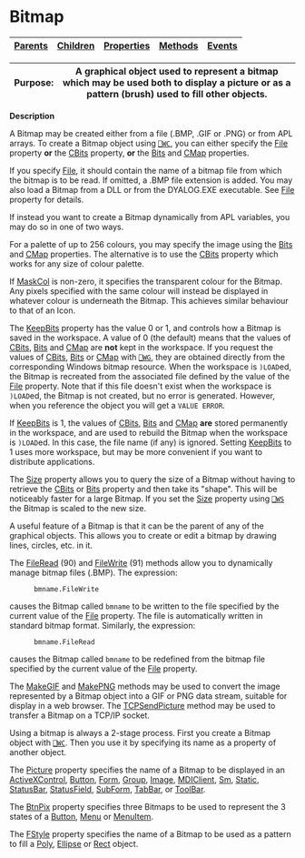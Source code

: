 




<h1 class="heading"><span class="name">Bitmap</span></h1>

| [Parents](../ParentLists/Bitmap.htm) | [Children](../ChildLists/Bitmap.htm) | [Properties](../PropLists/Bitmap.htm) | [Methods](../MethodLists/Bitmap.htm) | [Events](../EventLists/Bitmap.htm) |
| --- | --- | --- | --- | ---  |


| Purpose: | A graphical object used to represent a bitmap which may be used both to display a picture or as a pattern (brush) used to fill other objects. |
| --- | ---  |


**Description**


A Bitmap may be created either from a file (.BMP, .GIF or .PNG) or from APL arrays. To create a Bitmap object using [`⎕WC`](../../Language/System%20Functions/wc.htm), you can either specify the [File](./file.md) property **or** the [CBits](./cbits.md) property, **or** the [Bits](./bits.md) and [CMap](./cmap.md) properties.



If you specify [File](./file.md), it should contain the name of a bitmap file from which the bitmap is to be read. If omitted, a .BMP file extension is added. You may also load a Bitmap from a DLL or from the DYALOG.EXE executable. See [File](./file.md) property for details.


If instead you want to create a Bitmap dynamically from APL variables, you may do so in one of two ways.


For a palette of up to 256 colours, you may specify the image using the [Bits](./bits.md) and [CMap](./cmap.md) properties. The alternative is to use the [CBits](./cbits.md) property which works for any size of colour palette.


If [MaskCol](./maskcol.md) is non-zero, it specifies the transparent colour for the Bitmap. Any pixels specified with the same colour will instead be displayed in whatever colour is underneath the Bitmap. This achieves similar behaviour to that of an Icon.


The [KeepBits](./keepbits.md) property has the value 0 or 1, and controls how a Bitmap is saved in the workspace. A value of 0 (the default) means that the values of [CBits](./cbits.md), [Bits](./bits.md) and [CMap](./cmap.md) are **not** kept in the workspace. If you request the values of [CBits](./cbits.md), [Bits](./bits.md) or [CMap](./cmap.md) with [`⎕WG`](../../Language/System%20Functions/wg.htm), they are obtained directly from the corresponding Windows bitmap resource. When the workspace is `)LOAD`ed, the Bitmap is recreated from the associated file defined by the value of the [File](./file.md) property. Note that if this file doesn't exist when the workspace is `)LOAD`ed, the Bitmap is not created, but no error is generated. However, when you reference the object you will get a `VALUE ERROR`.


If [KeepBits](./keepbits.md) is 1, the values of [CBits](./cbits.md), [Bits](./bits.md) and [CMap](./cmap.md) **are** stored permanently in the workspace, and are used to rebuild the Bitmap when the workspace is `)LOAD`ed. In this case, the file name (if any) is ignored. Setting [KeepBits](./keepbits.md) to 1 uses more workspace, but may be more convenient if you want to distribute applications.


The [Size](./size.md) property allows you to query the size of a Bitmap without having to retrieve the [CBits](./cbits.md) or [Bits](./bits.md) property and then take its "shape". This will be noticeably faster for a large Bitmap. If you set the [Size](./size.md) property using [`⎕WS`](../../Language/System%20Functions/ws.htm) the Bitmap is scaled to the new size.


A useful feature of a Bitmap is that it can be the parent of any of the graphical objects. This allows you to create or edit a bitmap by drawing lines, circles, etc. in it.


The [FileRead](./fileread.md) (90) and [FileWrite](./filewrite.md) (91) methods allow you to dynamically manage bitmap files (.BMP). The expression:
```apl
      bmname.FileWrite
```


causes the Bitmap called `bmname` to be written to the file specified by the current value of the [File](./file.md) property. The file is automatically written in standard bitmap format. Similarly, the expression:
```apl
      bmname.FileRead
```


causes the Bitmap called `bmname` to be redefined from the bitmap file specified by the current value of the [File](./file.md) property.


The [MakeGIF](./makegif.md) and [MakePNG](./makepng.md) methods may be used to convert the image represented by a Bitmap object into a GIF or PNG data stream, suitable for display in a web browser. The [TCPSendPicture](./tcpsendpicture.md) method may be used to transfer a Bitmap on a TCP/IP socket.


Using a bitmap is always a 2-stage process. First you create a Bitmap object with [`⎕WC`](../../Language/System%20Functions/wc.htm). Then you use it by specifying its name as a property of another object.


The [Picture](./picture.md) property specifies the name of a Bitmap to be displayed in an [ActiveXControl](activexcontrol.md), [Button](button.md), [Form](form.md), [Group](group.md), [Image](image.md), [MDIClient](mdiclient.md), [Sm](sm.md), [Static](static.md), [StatusBar](statusbar.md), [StatusField](statusfield.md), [SubForm](subform.md), [TabBar](tabbar.md), or [ToolBar](toolbar.md).


The [BtnPix](./btnpix.md) property specifies three Bitmaps to be used to represent the 3 states of a [Button](button.md), [Menu](menu.md) or [MenuItem](menuitem.md).


The [FStyle](./fstyle.md) property specifies the name of a Bitmap to be used as a pattern to fill a [Poly](poly.md), [Ellipse](ellipse.md) or [Rect](rect.md) object.


